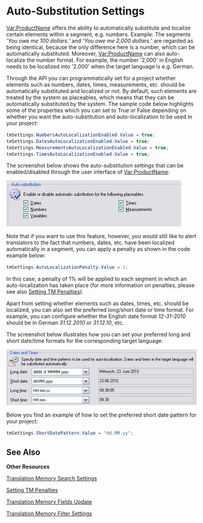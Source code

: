 Auto-Substitution Settings
==

<Var:ProductName> offers the ability to automatically substitute and localize certain elements within a segment, e.g. numbers. Example: The segments '*You owe me 100 dollars.*' and '*You owe me 2,000 dollars.*' are regarded as being identical, because the only difference here is a number, which can be automatically substituted. Moreover, <Var:ProductName> can also auto-localize the number format. For example, the number '2,000' in English needs to be localized into '2.000' when the target language is e.g. German.

Through the API you can programmatically set for a project whether elements such as numbers, dates, times, measurements, etc. should be automatically substituted and localized or not. By default, such elements are treated by the system as placeables, which means that they can be automatically substituted by the system. The sample code below highlights some of the properties which you can set to True or False depending on whether you want the auto-substitution and auto-localization to be used in your project:

```CS
tmSettings.NumbersAutoLocalizationEnabled.Value = true;
tmSettings.DatesAutoLocalizationEnabled.Value = true;
tmSettings.MeasurementsAutoLocalizationEnabled.Value = true;
tmSettings.TimesAutoLocalizationEnabled.Value = true;
```

The screenshot below shows the auto-substitution settings that can be enabled/disabled through the user interface of <Var:ProductName>:

![AutoSubstitutionSwitches](images/AutoSubstitutionSwitches.jpg)

Note that if you want to use this feature, however, you would still like to alert translators to the fact that numbers, dates, etc. have been localized automatically in a segment, you can apply a penalty as shown in the code example below:

```CS
tmSettings.AutoLocalizationPenalty.Value = 1;
```

In this case, a penalty of 1% will be applied to each segment in which an auto-localization has taken place (for more information on penalties, please see also [Setting TM Penalties](setting_tm_penalties.md)).

Apart from setting whether elements such as dates, times, etc. should be localized, you can also set the preferred long/short date or time format. For example, you can configure whether the English date format *12-31-2010* should be in German *31.12.2010* or *31.12.10*, etc.

The screenshot below illustrates how you can set your preferred long and short date/time formats for the corresponding target language:

![DateTimes](images/DateTimes.jpg)

Below you find an example of how to set the preferred short date pattern for your project:

```CS
tmSettings.ShortDatePattern.Value = "dd.MM.yy";
```

See Also
--

**Other Resources**

[Translation Memory Search Settings](translation_memory_search_settings.md)

[Setting TM Penalties](setting_tm_penalties.md)

[Translation Memory Fields Update](translation_memory_field_update.md)

[Translation Memory Filter Settings](translation_memory_filter_settings.md)